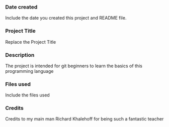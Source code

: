 ### Date created
Include the date you created this project and README file.

### Project Title
Replace the Project Title

### Description
The project is intended for git beginners to learn the basics of this programming language

### Files used
Include the files used

### Credits
Credits to my main man Richard Khalehoff for being such a fantastic teacher

